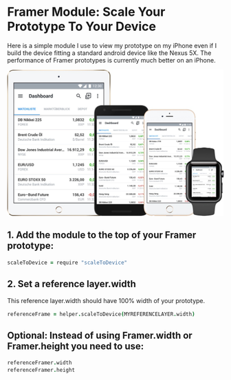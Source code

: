 Framer Module: Scale Your Prototype To Your Device
======================================

Here is a simple module I use to view my prototype on my iPhone even if I build the device fitting a standard android device like the Nexus 5X. The performance of Framer prototypes is currently much better on an iPhone.

![Alt Text](https://raw.githubusercontent.com/ServusJon/FramerScaleToDevice/master/resize.jpg)

## 1. Add the module to the top of your Framer prototype:
```coffee
scaleToDevice = require "scaleToDevice"
```

## 2. Set a reference layer.width
This reference layer.width should have 100% width of your prototype.
```coffee
referenceFrame = helper.scaleToDevice(MYREFERENCELAYER.width)
```

## Optional: Instead of using Framer.width or Framer.height you need to use:
```coffee
referenceFramer.width
referenceFramer.height
```